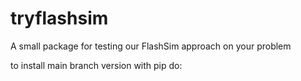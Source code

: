 # tryflashsim
A small package for testing our FlashSim approach on your problem

 to install main branch version with pip do:
 ```pip install git+https://github.com/francesco-vaselli/tryflashsim#egg=tryflashsim
 ```
